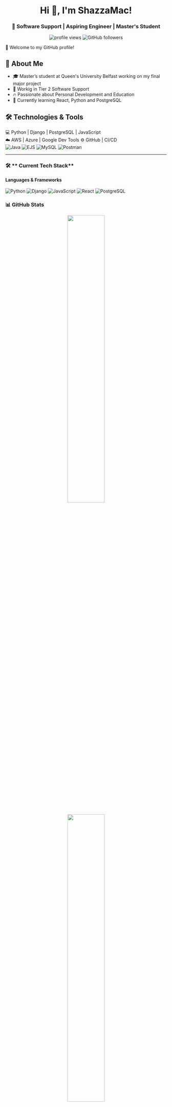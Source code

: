 <h1 align="center">Hi 👋, I'm ShazzaMac!</h1>
<h3 align="center">🚀 Software Support | Aspiring Engineer | Master's Student</h3>

<p align="center">
  <img src="https://komarev.com/ghpvc/?username=ShazzaMac&label=Profile%20Views&color=0e75b6&style=flat" alt="profile views" />
  <img src="https://img.shields.io/github/followers/ShazzaMac?label=Followers&style=social" alt="GitHub followers" />
</p>
🌟 Welcome to my GitHub profile!

## 🚀 About Me  
- 🎓 Master’s student at Queen's University Belfast working on my final major project
- 📌 Workig in Tier 2 Software Support
- 🔥 Passionate about Personal Development and Education 
- 🎯 Currently learning React, Python and PostgreSQL 

## 🛠 Technologies & Tools  
💻 Python | Django | PostgreSQL | JavaScript  
☁️ AWS | Azure | Google Dev Tools 
⚙️ GitHub | CI/CD  
![Java](https://img.shields.io/badge/Java-ED8B00?style=flat&logo=openjdk&logoColor=white)
![EJS](https://img.shields.io/badge/EJS-0275D8?style=flat&logo=javascript&logoColor=white)
![MySQL](https://img.shields.io/badge/MySQL-4479A1?style=flat&logo=mysql&logoColor=white)
![Postman](https://img.shields.io/badge/Postman-FF6C37?style=flat&logo=postman&logoColor=white)

---

### 🛠 ** Current Tech Stack**
#### **Languages & Frameworks**
![Python](https://img.shields.io/badge/Python-3776AB?style=flat&logo=python&logoColor=white)
![Django](https://img.shields.io/badge/Django-092E20?style=flat&logo=django&logoColor=white)
![JavaScript](https://img.shields.io/badge/JavaScript-F7DF1E?style=flat&logo=javascript&logoColor=black)
![React](https://img.shields.io/badge/React-20232A?style=flat&logo=react&logoColor=61DAFB)
![PostgreSQL](https://img.shields.io/badge/PostgreSQL-316192?style=flat&logo=postgresql&logoColor=white)

### 📊 **GitHub Stats**
<p align="center">
  <img width="48%" src="https://github-readme-stats.vercel.app/api?username=ShazzaMac&show_icons=true&theme=tokyonight" />
  <br/>
<img width="48%" src="https://github-readme-streak-stats.vercel.app/?user=ShazzaMac&theme=tokyonight" />
</p>

## 📫 Connect with Me  
🔗 [LinkedIn](https://www.linkedin.com/in/sharon-plumridge-mcaleer)  

---
⭐️ **Follow me for more updates on my journey!**
